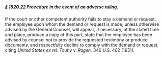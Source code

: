 ##### § 1820.22 Procedure in the event of an adverse ruling. #####

If the court or other competent authority fails to stay a demand or request, the employee upon whom the demand or request is made, unless otherwise advised by the General Counsel, will appear, if necessary, at the stated time and place, produce a copy of this part, state that the employee has been advised by counsel not to provide the requested testimony or produce documents, and respectfully decline to comply with the demand or request, citing *United States ex rel. Touhy* v. *Ragen,* 340 U.S. 462 (1951).